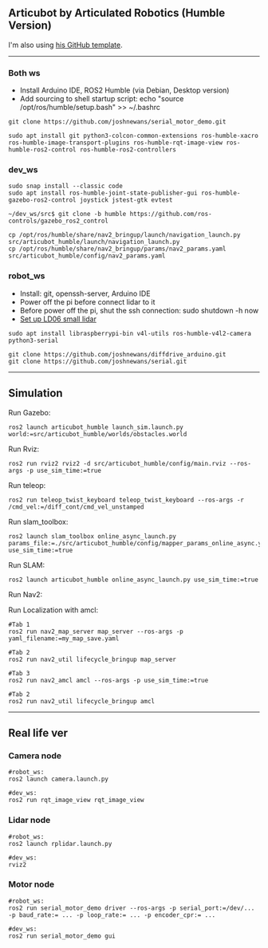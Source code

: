 ## Articubot by Articulated Robotics (Humble Version)

I'm also using [his GitHub template](https://github.com/joshnewans/my_bot).

---

### Both ws
- Install Arduino IDE, ROS2 Humble (via Debian, Desktop version)
- Add sourcing to shell startup script: echo "source /opt/ros/humble/setup.bash" >> ~/.bashrc
~~~
git clone https://github.com/joshnewans/serial_motor_demo.git
~~~
~~~
sudo apt install git python3-colcon-common-extensions ros-humble-xacro ros-humble-image-transport-plugins ros-humble-rqt-image-view ros-humble-ros2-control ros-humble-ros2-controllers 
~~~

### dev_ws
~~~
sudo snap install --classic code
sudo apt install ros-humble-joint-state-publisher-gui ros-humble-gazebo-ros2-control joystick jstest-gtk evtest

~/dev_ws/src$ git clone -b humble https://github.com/ros-controls/gazebo_ros2_control

cp /opt/ros/humble/share/nav2_bringup/launch/navigation_launch.py src/articubot_humble/launch/navigation_launch.py
cp /opt/ros/humble/share/nav2_bringup/params/nav2_params.yaml src/articubot_humble/config/nav2_params.yaml
~~~ 
### robot_ws
- Install: git, openssh-server, Arduino IDE
- Power off the pi before connect lidar to it
- Before power off the pi, shut the ssh connection: sudo shutdown -h now
- [Set up LD06 small lidar](https://www.youtube.com/watch?v=OJWAsV6-0GE)
~~~
sudo apt install libraspberrypi-bin v4l-utils ros-humble-v4l2-camera python3-serial

git clone https://github.com/joshnewans/diffdrive_arduino.git
git clone https://github.com/joshnewans/serial.git
~~~

---

## Simulation

Run Gazebo:
~~~
ros2 launch articubot_humble launch_sim.launch.py world:=src/articubot_humble/worlds/obstacles.world
~~~

Run Rviz:
~~~
ros2 run rviz2 rviz2 -d src/articubot_humble/config/main.rviz --ros-args -p use_sim_time:=true
~~~

Run teleop:
~~~
ros2 run teleop_twist_keyboard teleop_twist_keyboard --ros-args -r /cmd_vel:=/diff_cont/cmd_vel_unstamped
~~~

Run slam_toolbox:
~~~
ros2 launch slam_toolbox online_async_launch.py params_file:=./src/articubot_humble/config/mapper_params_online_async.yaml use_sim_time:=true
~~~

Run SLAM: 
~~~
ros2 launch articubot_humble online_async_launch.py use_sim_time:=true
~~~

Run Nav2:

Run Localization with amcl:
~~~
#Tab 1
ros2 run nav2_map_server map_server --ros-args -p yaml_filename:=my_map_save.yaml

#Tab 2
ros2 run nav2_util lifecycle_bringup map_server

#Tab 3
ros2 run nav2_amcl amcl --ros-args -p use_sim_time:=true

#Tab 2
ros2 run nav2_util lifecycle_bringup amcl
~~~

---
## Real life ver

### Camera node
~~~
#robot_ws:
ros2 launch camera.launch.py

#dev_ws:
ros2 run rqt_image_view rqt_image_view
~~~
### Lidar node
~~~
#robot_ws:
ros2 launch rplidar.launch.py

#dev_ws:
rviz2
~~~
### Motor node
~~~
#robot_ws:
ros2 run serial_motor_demo driver --ros-args -p serial_port:=/dev/... -p baud_rate:= ... -p loop_rate:= ... -p encoder_cpr:= ...

#dev_ws:
ros2 run serial_motor_demo gui 
~~~